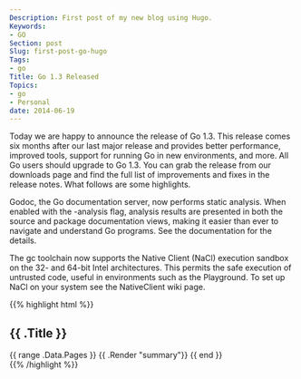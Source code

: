 ```yaml
---
Description: First post of my new blog using Hugo.
Keywords:
- GO
Section: post
Slug: first-post-go-hugo
Tags:
- go
Title: Go 1.3 Released
Topics:
- go
- Personal
date: 2014-06-19
---
```


Today we are happy to announce the release of Go 1.3. This release comes six months after our last major release and provides better performance, improved tools, support for running Go in new environments, and more. All Go users should upgrade to Go 1.3. You can grab the release from our downloads page and find the full list of improvements and fixes in the release notes. What follows are some highlights.

Godoc, the Go documentation server, now performs static analysis. When enabled with the -analysis flag, analysis results are presented in both the source and package documentation views, making it easier than ever to navigate and understand Go programs. See the documentation for the details.

The gc toolchain now supports the Native Client (NaCl) execution sandbox on the 32- and 64-bit Intel architectures. This permits the safe execution of untrusted code, useful in environments such as the Playground. To set up NaCl on your system see the NativeClient wiki page.


{{% highlight html %}}
<section id="main">
  <div>
   <h1 id="title">{{ .Title }}</h1>
    {{ range .Data.Pages }}
        {{ .Render "summary"}}
    {{ end }}
  </div>
</section>
{{% /highlight %}}